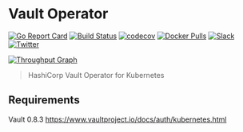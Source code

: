 # Vault Operator

[![Go Report Card](https://goreportcard.com/badge/github.com/kubevault/operator)](https://goreportcard.com/report/github.com/kubevault/operator)
[![Build Status](https://travis-ci.org/kubevault/operator.svg?branch=master)](https://travis-ci.org/kubevault/operator)
[![codecov](https://codecov.io/gh/kubevault/operator/branch/master/graph/badge.svg)](https://codecov.io/gh/kubevault/operator)
[![Docker Pulls](https://img.shields.io/docker/pulls/kubevault/vault-operator.svg)](https://hub.docker.com/r/kubevault/vault-operator/)
[![Slack](https://slack.appscode.com/badge.svg)](https://slack.appscode.com)
[![Twitter](https://img.shields.io/twitter/follow/appscodehq.svg?style=social&logo=twitter&label=Follow)](https://twitter.com/intent/follow?screen_name=AppsCodeHQ)

[![Throughput Graph](https://graphs.waffle.io/kubevault/operator/throughput.svg)](https://waffle.io/kubevault/operator/metrics/throughput)

> HashiCorp Vault Operator for Kubernetes

## Requirements
Vault 0.8.3 https://www.vaultproject.io/docs/auth/kubernetes.html
